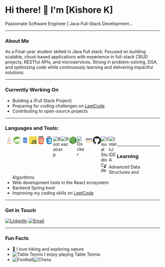 
# Hi there! 👋 I'm [Kishore K]

Passionate Software Engineer | Java Full-Stack Development...

---

### About Me
As a Final-year student skilled in Java Full stack. Focused on building scalable, cloud-based applications with experience in full-stack CRUD projects, RESTful APIs, and microservices. Strong in problem-solving, DSA, and optimizing code while continuously learning and delivering impactful solutions.

 
---

### Currently Working On
- Building a (Full Stack Project)
- Preparing for coding challenges on [LeetCode](https://leetcode.com/u/kishorek12/)
- Contributing to open-source projects 

---

### Languages and Tools:

<img align="left" alt="Java" width="26px" src="https://raw.githubusercontent.com/github/explore/80688e429a7d4ef2fca1e82350fe8e3517d3494d/topics/java/java.png" />
<img align="left" alt="SpringBoot" width="26px" src="https://raw.githubusercontent.com/github/explore/80688e429a7d4ef2fca1e82350fe8e3517d3494d/topics/spring-boot/spring-boot.png" />
<img align="left" alt="SQL" width="26px" src="https://raw.githubusercontent.com/github/explore/80688e429a7d4ef2fca1e82350fe8e3517d3494d/topics/sql/sql.png" />
<img align="left" alt="JavaScript" width="26px" src="https://raw.githubusercontent.com/github/explore/80688e429a7d4ef2fca1e82350fe8e3517d3494d/topics/javascript/javascript.png" />
<img align="left" alt="HTML5" width="26px" src="https://raw.githubusercontent.com/github/explore/80688e429a7d4ef2fca1e82350fe8e3517d3494d/topics/html/html.png" />
<img align="left" alt="CSS3" width="26px" src="https://raw.githubusercontent.com/github/explore/80688e429a7d4ef2fca1e82350fe8e3517d3494d/topics/css/css.png" />
<img align="left" alt="Bootstrap" width="26px" src="https://upload.wikimedia.org/wikipedia/commons/b/b2/Bootstrap_logo.svg" />
<img align="left" alt="React" width="26px" src="https://cdn.jsdelivr.net/gh/devicons/devicon/icons/react/react-original.svg" />
<img align="left" alt="Node.js" width="26px" src="https://raw.githubusercontent.com/github/explore/80688e429a7d4ef2fca1e82350fe8e3517d3494d/topics/nodejs/nodejs.png" />
<img align="left" alt="Docker" width="26px" src="https://cdn.jsdelivr.net/gh/devicons/devicon/icons/docker/docker-original.svg" />
<img align="left" alt="AWS" width="26px" src="https://raw.githubusercontent.com/github/explore/01ea2a586e5da744792d0ccfce2f68b861f29301/topics/aws/aws.png" />
<img align="left" alt="GitHub" width="26px" src="https://raw.githubusercontent.com/github/explore/78df643247d429f6cc873026c0622819ad797942/topics/github/github.png" />
<img align="left" alt="Visual Studio Code" width="26px" src="https://cdn.jsdelivr.net/gh/devicons/devicon/icons/vscode/vscode-original.svg" />
<img align="left" alt="IntelliJ IDEA" width="26px" src="https://cdn.jsdelivr.net/gh/devicons/devicon/icons/intellij/intellij-original.svg" />

<br />


---

### Learning
- Advanced Data Structures and Algorithms
- Web development tools in the React ecosystem
- Backend Spring boot
- Improving my coding skills on [LeetCode](https://leetcode.com/u/kishorek12/)

---

### Get in Touch
[![LinkedIn](https://img.shields.io/badge/LinkedIn-blue?logo=linkedin&logoColor=white)](https://www.linkedin.com/in/kishorek2003/)
[![Email](https://img.shields.io/badge/Gmail-D14836?logo=gmail&logoColor=white)](mailto:kishorekarthik2003@gmail.com)

---

### Fun Facts
- 🧗 I love hiking and exploring nature
- ![Table Tennis](https://img.shields.io/badge/-Table%20Tennis-blue?logo=table-tennis&logoColor=white) I enjoy playing Table Tennis
- ![Football](https://img.shields.io/badge/-Football-green?logo=football&logoColor=white)![Chess](https://img.shields.io/badge/-Chess-black?logo=chess&logoColor=white) 

